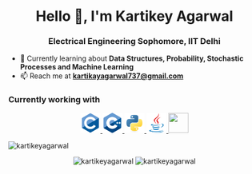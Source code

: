 <h1 align="center">Hello 👋, I'm Kartikey Agarwal</h1>
<h3 align="center">Electrical Engineering Sophomore, IIT Delhi</h3>

- 🌱 Currently learning about **Data Structures, Probability, Stochastic Processes and Machine Learning**
- 📫 Reach me at **kartikayagarwal737@gmail.com**

<h3 align="left">Currently working with</h3>
<p align="center">
<a href="https://www.w3schools.com/c/" target="_blank" rel="noreferrer"> <img src="https://raw.githubusercontent.com/devicons/devicon/master/icons/c/c-original.svg" alt="c" width="40" height="40"/> </a>
<a href="https://www.geeksforgeeks.org/c-plus-plus/" target="_blank" rel="noreferrer"> <img src="https://raw.githubusercontent.com/devicons/devicon/master/icons/cplusplus/cplusplus-original.svg" alt="cplusplus" width="40" height="40"/> </a>
<a href="https://www.w3schools.com/python/" target="_blank" rel="noreferrer"> <img src="https://raw.githubusercontent.com/devicons/devicon/master/icons/python/python-original.svg" alt="python" width="40" height="40"/> </a>
<a href="https://www.tutorialspoint.com/java/index.htm" target="_blank" rel="noreferrer"> <img src="https://raw.githubusercontent.com/devicons/devicon/master/icons/java/java-original.svg" alt="java" width="40" height="40"/> </a>
<a href="https://openai.com/blog/chatgpt"><img src="https://static.vecteezy.com/system/resources/previews/021/059/827/original/chatgpt-logo-chat-gpt-icon-on-white-background-free-vector.jpg" width="40" height="40"></a>

<p align="left"> <img src="https://komarev.com/ghpvc/?username=KartikeyAgarwal737&label=Profile%20views&color=0e75b6&style=flat" alt="kartikeyagarwal" /> </p>

<p float="float" align="center">
    <img src="https://github-readme-stats.vercel.app/api?username=KartikeyAgarwal737&show_icons=true&locale=en" alt="kartikeyagarwal" width="320"  height="320"/>
    <img src="https://github-readme-stats.vercel.app/api/top-langs?username=KartikeyAgarwal737&show_icons=true&locale=en&layout=compact" alt="kartikeyagarwal" width="240"  height="320"/>
</p>
